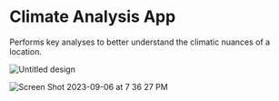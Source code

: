 # Climate Analysis App
Performs key analyses to better understand the climatic nuances of a location.  

![Untitled design](https://github.com/edjpman/climate-analysis/assets/96897006/4bb7ed4d-80f8-437c-9bbf-e60f2c700ca3)

![Screen Shot 2023-09-06 at 7 36 27 PM](https://github.com/edjpman/climate-analysis/assets/96897006/c4ccdb55-03a1-46ba-a70a-4a74749c6473)


